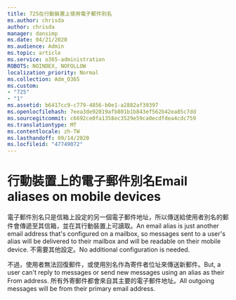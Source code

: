 ```yaml
---
title: 725在行動裝置上使用電子郵件別名
ms.author: chrisda
author: chrisda
manager: dansimp
ms.date: 04/21/2020
ms.audience: Admin
ms.topic: article
ms.service: o365-administration
ROBOTS: NOINDEX, NOFOLLOW
localization_priority: Normal
ms.collection: Adm_O365
ms.custom:
- "725"
- "1"
ms.assetid: b6417cc9-c779-4856-b0e1-a2882af39397
ms.openlocfilehash: 7eea3de92019afb801b1b843ef562b42ea85c7dd
ms.sourcegitcommit: c6692ce0fa1358ec3529e59ca0ecdfdea4cdc759
ms.translationtype: MT
ms.contentlocale: zh-TW
ms.lasthandoff: 09/14/2020
ms.locfileid: "47749072"
---
```

# <a name="email-aliases-on-mobile-devices"></a><span data-ttu-id="371ba-102">行動裝置上的電子郵件別名</span><span class="sxs-lookup"><span data-stu-id="371ba-102">Email aliases on mobile devices</span></span>

<span data-ttu-id="371ba-103">電子郵件別名只是信箱上設定的另一個電子郵件地址，所以傳送給使用者別名的郵件會傳遞至其信箱，並在其行動裝置上可讀取。</span><span class="sxs-lookup"><span data-stu-id="371ba-103">An email alias is just another email address that's configured on a mailbox, so messages sent to a user's alias will be delivered to their mailbox and will be readable on their mobile device.</span></span> <span data-ttu-id="371ba-104">不需要其他設定。</span><span class="sxs-lookup"><span data-stu-id="371ba-104">No additional configuration is needed.</span></span>

<span data-ttu-id="371ba-105">不過，使用者無法回復郵件，或使用別名作為寄件者位址來傳送新郵件。</span><span class="sxs-lookup"><span data-stu-id="371ba-105">But, a user can't reply to messages or send new messages using an alias as their From address.</span></span> <span data-ttu-id="371ba-106">所有外寄郵件都會來自其主要的電子郵件地址。</span><span class="sxs-lookup"><span data-stu-id="371ba-106">All outgoing messages will be from their primary email address.</span></span>
